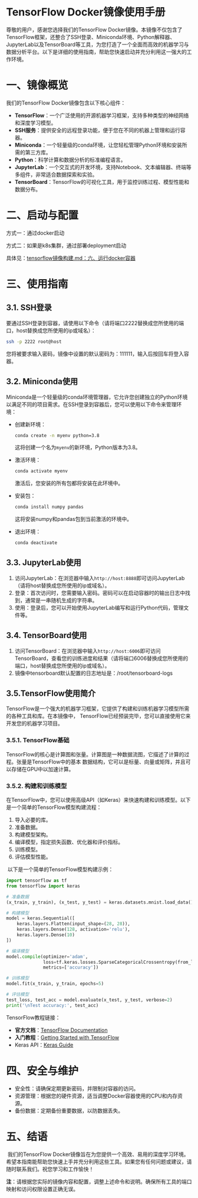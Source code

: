 # TensorFlow Docker镜像使用手册

尊敬的用户，感谢您选择我们的TensorFlow Docker镜像。本镜像不仅包含了TensorFlow框架，还整合了SSH登录、Miniconda环境、Python解释器、JupyterLab以及TensorBoard等工具，为您打造了一个全面而高效的机器学习与数据分析平台。以下是详细的使用指南，帮助您快速启动并充分利用这一强大的工作环境。

# 一、镜像概览

我们的TensorFlow Docker镜像包含以下核心组件：

- **TensorFlow**：一个广泛使用的开源机器学习框架，支持多种类型的神经网络和深度学习模型。
- **SSH服务**：提供安全的远程登录功能，便于您在不同的机器上管理和运行容器。
- **Miniconda**：一个轻量级的conda环境，让您轻松管理Python环境和安装所需的第三方库。
- **Python**：科学计算和数据分析的标准编程语言。
- **JupyterLab**：一个交互式的开发环境，支持Notebook、文本编辑器、终端等多组件，非常适合数据探索和实验。
- **TensorBoard**：TensorFlow的可视化工具，用于监控训练过程、模型性能和数据分布。

# 二、启动与配置

方式一：通过docker启动

方式二：如果是k8s集群，通过部署deployment启动

具体见：[tensorflow镜像构建.md：六、运行docker容器](https://github.com/matrix-dc/mlops-images/blob/main/tensorflow/tensflow%E9%95%9C%E5%83%8F%E6%9E%84%E5%BB%BA.md#%E5%85%AD%E8%BF%90%E8%A1%8Cdocker%E5%AE%B9%E5%99%A8)

# 三、使用指南

## 3.1. SSH登录

要通过SSH登录到容器，请使用以下命令（请将端口2222替换成您所使用的端口，host替换成您所使用的ip或域名）：

```bash
ssh -p 2222 root@host
```

您将被要求输入密码，镜像中设置的默认密码为：111111，输入后按回车将登入容器。

## 3.2. Miniconda使用

Miniconda是一个轻量级的conda环境管理器，它允许您创建独立的Python环境以满足不同的项目需求。在SSH登录到容器后，您可以使用以下命令来管理环境：

- 创建新环境：

  ```bash
  conda create -n myenv python=3.8
  ```

  这将创建一个名为`myenv`的新环境，Python版本为3.8。

- 激活环境：

  ```bash
  conda activate myenv
  ```

  激活后，您安装的所有包都将安装在此环境中。

- 安装包：

  ```bash
  conda install numpy pandas
  ```

  这将安装numpy和pandas包到当前激活的环境中。

- 退出环境：

  ```bash
  conda deactivate
  ```

## 3.3. JupyterLab使用

1. 访问JupyterLab：在浏览器中输入`http://host:8888`即可访问JupyterLab（请将host替换成您所使用的ip或域名）。
2. 登录：首次访问时，您需要输入密码。密码可以在启动容器时的输出日志中找到，通常是一串随机生成的字符串。
3. 使用：登录后，您可以开始使用JupyterLab编写和运行Python代码，管理文件等。

## 3.4. TensorBoard使用
1. 访问TensorBoard：在浏览器中输入`http://host:6006`即可访问TensorBoard，查看您的训练进度和结果（请将端口6006替换成您所使用的端口，host替换成您所使用的ip或域名）。
2. 镜像中tensorboard默认配置的日志地址是：/root/tensorboard-logs

## 3.5.TensorFlow使用简介

​	TensorFlow是一个强大的机器学习框架，它提供了构建和训练机器学习模型所需的各种工具和库。在本镜像中，	TensorFlow已经预装完毕，您可以直接使用它来开发您的机器学习项目。

### 	3.5.1. TensorFlow基础

​		TensorFlow的核心是计算图和张量。计算图是一种数据流图，它描述了计算的过程。张量是TensorFlow中的基本	数据结构，它可以是标量、向量或矩阵，并且可以存储在GPU中以加速计算。

### 	3.5.2. 构建和训练模型

​		在TensorFlow中，您可以使用高级API（如Keras）来快速构建和训练模型。以下是一个简单的TensorFlow模型构建流程：

1. 导入必要的库。
2. 准备数据。
3. 构建模型架构。
4. 编译模型，指定损失函数、优化器和评价指标。
5. 训练模型。
6. 评估模型性能。

​	以下是一个简单的TensorFlow模型构建示例：

```python
import tensorflow as tf
from tensorflow import keras

# 准备数据
(x_train, y_train), (x_test, y_test) = keras.datasets.mnist.load_data()

# 构建模型
model = keras.Sequential([
    keras.layers.Flatten(input_shape=(28, 28)),
    keras.layers.Dense(128, activation='relu'),
    keras.layers.Dense(10)
])

# 编译模型
model.compile(optimizer='adam',
              loss=tf.keras.losses.SparseCategoricalCrossentropy(from_logits=True),
              metrics=['accuracy'])

# 训练模型
model.fit(x_train, y_train, epochs=5)

# 评估模型
test_loss, test_acc = model.evaluate(x_test, y_test, verbose=2)
print('\nTest accuracy:', test_acc)
```

TensorFlow教程链接：

- **官方文档**：[TensorFlow Documentation](https://www.tensorflow.org/guide)
- **入门教程**：[Getting Started with TensorFlow](https://www.tensorflow.org/tutorials)
- Keras API：[Keras Guide](https://www.tensorflow.org/api_docs/python/tf/keras)

# 四、安全与维护

- 安全性：请确保定期更新密码，并限制对容器的访问。
- 资源管理：根据您的硬件资源，适当调整Docker容器使用的CPU和内存资源。
- 备份数据：定期备份重要数据，以防数据丢失。

# 五、结语

​	我们的TensorFlow Docker镜像旨在为您提供一个高效、易用的深度学习环境。希望本指南能帮助您快速上手并充分利用这些工具。如果您有任何问题或建议，请随时联系我们。祝您学习和工作愉快！



**注**：请根据您实际的镜像内容和配置，调整上述命令和说明。确保所有工具的端口映射和访问权限设置正确无误。



